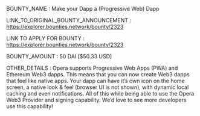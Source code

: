 BOUNTY_NAME : Make your Dapp a (Progressive Web) Dapp

LINK_TO_ORIGINAL_BOUNTY_ANNOUNCEMENT : https://explorer.bounties.network/bounty/2323

LINK TO APPLY FOR BOUNTY : https://explorer.bounties.network/bounty/2323

BOUNTY_AMOUNT : 50 DAI [$50.33 USD]

OTHER_DETAILS : Opera supports Progressive Web Apps (PWA) and Ethereum Web3 dapps. This means that you can now create Web3 dapps that feel like native apps. Your dapp can have it’s own icon on the home screen, a native look & feel (browser UI is not shown), with dynamic local caching and even notifications. All of this while being able to use the Opera Web3 Provider and signing capability. We’d love to see more developers use this capability!

